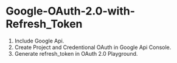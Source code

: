 # Google-OAuth-2.0-with-Refresh_Token

1) Include Google Api.
2) Create Project and Credentional OAuth in Google Api Console.
3) Generate refresh_token in OAuth 2.0 Playground.

